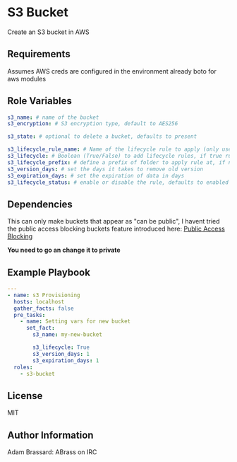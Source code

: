 S3 Bucket
=========

Create an S3 bucket in AWS

Requirements
------------

Assumes AWS creds are configured in the environment already
boto for aws modules

Role Variables
--------------

``` yaml
s3_name: # name of the bucket
s3_encryption: # S3 encryption type, default to AES256

s3_state: # optional to delete a bucket, defaults to present

s3_lifecycle_rule_name: # Name of the lifecycle rule to apply (only used when s3_lifecycle set to true)
s3_lifecycle: # Boolean (True/False) to add lifecycle rules, if true rules will be created if not missing input below
s3_lifecycle_prefix: # define a prefix of folder to apply rule at, if not used it will cover the whole bucket
s3_version_days: # set the days it takes to remove old version
s3_expiration_days: # set the expiration of data in days
s3_lifecycle_status: # enable or disable the rule, defaults to enabled
```

Dependencies
------------

This can only make buckets that appear as "can be public", I havent tried the public access blocking buckets feature introduced here: [Public Access Blocking](https://github.com/ansible-collections/amazon.aws/pull/171)

**You need to go an change it to private**

Example Playbook
----------------

```yaml
---
- name: s3 Provisioning
  hosts: localhost
  gather_facts: false
  pre_tasks:
    - name: Setting vars for new bucket
      set_fact:
        s3_name: my-new-bucket

        s3_lifecycle: True
        s3_version_days: 1
        s3_expiration_days: 1
  roles:
    - s3-bucket
```

License
-------

MIT

Author Information
------------------

Adam Brassard: ABrass on IRC
